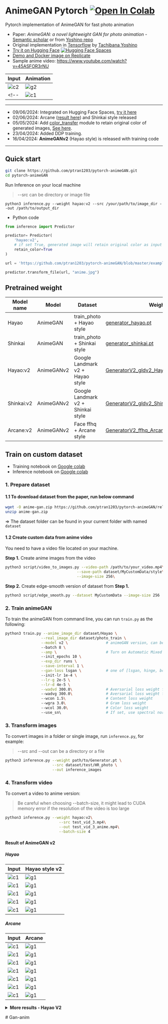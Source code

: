 # AnimeGAN Pytorch <a href="https://colab.research.google.com/github/ptran1203/pytorch-animeGAN/blob/master/notebooks/animeGAN_inference.ipynb" target="_parent"><img src="https://colab.research.google.com/assets/colab-badge.svg" alt="Open In Colab" data-canonical-src="https://colab.research.google.com/assets/colab-badge.svg"></a>


Pytorch implementation of AnimeGAN for fast photo animation

* Paper: *AnimeGAN: a novel lightweight GAN for photo animation* - [Semantic scholar](https://www.semanticscholar.org/paper/AnimeGAN%3A-A-Novel-Lightweight-GAN-for-Photo-Chen-Liu/10a9c5d183e7e7df51db8bfa366bc862262b37d7#citing-papers) or from [Yoshino repo](https://github.com/TachibanaYoshino/AnimeGAN/blob/master/doc/Chen2020_Chapter_AnimeGAN.pdf)
* Original implementation in [Tensorflow](https://github.com/TachibanaYoshino/AnimeGAN) by [Tachibana Yoshino](https://github.com/TachibanaYoshino)
* [Try it on Hugging Face](https://huggingface.co/spaces/ptran1203/pytorchAnimeGAN) [![Hugging Face Spaces](https://img.shields.io/badge/%F0%9F%A4%97%20Hugging%20Face-Spaces-blue)](https://huggingface.co/spaces/ptran1203/pytorchAnimeGAN) 
* [Demo and Docker image on Replicate](https://replicate.ai/ptran1203/pytorch-animegan)
* Sample anime video: https://www.youtube.com/watch?v=45ASFOR3rNU

| Input | Animation |
|--|--|
|![c2](./example/gif/giphy.gif)|![g2](./example/gif/giphy_anime.gif)|
<!-- |![c1](./example/gif/city.gif)|![g1](./example/gif/city_anime.gif)| -->

---
* 09/06/2024: Integrated on Hugging Face Spaces, [try it here](https://huggingface.co/spaces/ptran1203/pytorchAnimeGAN)
* 02/06/2024: Arcane ([result here](#arcane)) and Shinkai style released
* 05/05/2024: Add [color_transfer](https://github.com/ptran1203/color_transfer) module to retain original color of generated images, [See here](#with-color-transfer-module).
* 23/04/2024: Added DDP training.
* 16/04/2024: **AnimeGANv2** (Hayao style) is released with training code
---

## Quick start

```bash
git clone https://github.com/ptran1203/pytorch-animeGAN.git
cd pytorch-animeGAN
```

Run Inference on your local machine
> --src can be directory or image file

```
python3 inference.py --weight hayao:v2 --src /your/path/to/image_dir --out /path/to/output_dir
```

* Python code

```python
from inference import Predictor

predictor= Predictor(
    'hayao:v2',
    # if set True, generated image will retain original color as input image
    retain_color=True
)

url = 'https://github.com/ptran1203/pytorch-animeGAN/blob/master/example/result/real/1%20(20).jpg?raw=true'

predictor.transform_file(url, "anime.jpg")
```

## Pretrained weight

| Model name | Model | Dataset |  Weight |
|--|--|--|--|
| Hayao | AnimeGAN | train_photo + Hayao style | [generator_hayao.pt](https://github.com/ptran1203/pytorch-animeGAN/releases/download/v1.0/generator_hayao.pth) |
| Shinkai | AnimeGAN | train_photo + Shinkai style | [generator_shinkai.pt](https://github.com/ptran1203/pytorch-animeGAN/releases/download/v1.0/generator_shinkai.pth) |
| Hayao:v2 | AnimeGANv2 | Google Landmark v2 + Hayao style | [GeneratorV2_gldv2_Hayao.pt](https://github.com/ptran1203/pytorch-animeGAN/releases/download/v1.2/GeneratorV2_gldv2_Hayao.pt) |
| Shinkai:v2 | AnimeGANv2 | Google Landmark v2 + Shinkai style | [GeneratorV2_gldv2_Shinkai.pt](https://github.com/ptran1203/pytorch-animeGAN/releases/download/v1.2/GeneratorV2_gldv2_Shinkai.pt) |
| Arcane:v2 | AnimeGANv2 | Face ffhq + Arcane style | [GeneratorV2_ffhq_Arcane_210624_e350.pt](https://github.com/ptran1203/pytorch-animeGAN/releases/download/v1.2/GeneratorV2_ffhq_Arcane_210624_e350.pt) |

## Train on custom dataset

- Training notebook on [Google colab](https://colab.research.google.com/github/ptran1203/pytorch-animeGAN/blob/master/notebooks/animeGAN.ipynb)
- Inference notebook on [Google colab](https://colab.research.google.com/github/ptran1203/pytorch-animeGAN/blob/master/notebooks/animeGAN_inference.ipynb)


### 1. Prepare dataset

#### 1.1 To download dataset from the paper, run below command

```bash
wget -O anime-gan.zip https://github.com/ptran1203/pytorch-animeGAN/releases/download/v1.0/dataset_v1.zip
unzip anime-gan.zip
```

=>  The dataset folder can be found in your current folder with named `dataset`

#### 1.2 Create custom data from anime video

You need to have a video file located on your machine.

**Step 1.** Create anime images from the video

```bash
python3 script/video_to_images.py --video-path /path/to/your_video.mp4\
                                --save-path dataset/MyCustomData/style\
                                --image-size 256\
```

**Step 2.** Create edge-smooth version of dataset from **Step 1.**

```bash
python3 script/edge_smooth.py --dataset MyCustomData --image-size 256
```

### 2. Train animeGAN

To train the animeGAN from command line, you can run `train.py` as the following:

```bash
python3 train.py --anime_image_dir dataset/Hayao \
                --real_image_dir dataset/photo_train \
                --model v2 \                 # animeGAN version, can be v1 or v2
                --batch 8 \
                --amp \                      # Turn on Automatic Mixed Precision training
                --init_epochs 10 \
                --exp_dir runs \
                --save-interval 1 \
                --gan-loss lsgan \           # one of [lsgan, hinge, bce]
                --init-lr 1e-4 \
                --lr-g 2e-5 \
                --lr-d 4e-5 \
                --wadvd 300.0\               # Aversarial loss weight for D
                --wadvg 300.0\               # Aversarial loss weight for G
                --wcon 1.5\                  # Content loss weight
                --wgra 3.0\                  # Gram loss weight
                --wcol 30.0\                 # Color loss weight
                --use_sn\                    # If set, use spectral normalization, default is False
```

### 3. Transform images

To convert images in a folder or single image, run `inference.py`, for example:

>
> --src and --out can be a directory or a file

```bash
python3 inference.py --weight path/to/Generator.pt \
                     --src dataset/test/HR_photo \
                     --out inference_images
```

### 4. Transform video

To convert a video to anime version:

> Be careful when choosing --batch-size, it might lead to CUDA memory error if the resolution of the video is too large

```bash
python3 inference.py --weight hayao:v2\
                        --src test_vid_3.mp4\
                        --out test_vid_3_anime.mp4\
                        --batch-size 4
```

#### Result of AnimeGAN v2

##### Hayao

| Input | Hayao style v2 |
|--|--|
|![c1](./example/result/real/1%20(20).jpg)|![g1](./example/result/hayao_v2/1%20(20).jpg)|
|![c1](./example/result/real/1%20(21).jpg)|![g1](./example/result/hayao_v2/1%20(21).jpg)|
|![c1](./example/result/real/1%20(37).jpg)|![g1](./example/result/hayao_v2/1%20(37).jpg)|
|![c1](./example/result/real/1%20(38).jpg)|![g1](./example/result/hayao_v2/1%20(38).jpg)|
|![c1](./example/result/real/1%20(62).jpg)|![g1](./example/result/hayao_v2/1%20(62).jpg)|

##### Arcane

| Input | Arcane |
|--|--|
|![c1](./example/face/leo.jpg)|![g1](./example/arcane/leo.jpg)|
|![c1](./example/face/anne.jpg)|![g1](./example/arcane/anne.jpg)|
|![c1](./example/face/dune2.jpg)|![g1](./example/arcane/dune2.jpg)|
|![c1](./example/face/nat_.jpg)|![g1](./example/arcane/nat_.jpg)|
|![c1](./example/face/seydoux.jpg)|![g1](./example/arcane/seydoux.jpg)|
|![c1](./example/face/tobey.jpg)|![g1](./example/arcane/tobey.jpg)|
|![c1](./example/face/girl4.jpg)|![g1](./example/arcane/girl4.jpg)|


<details>
<summary><strong> More results - Hayao V2 </strong></summary>    

![](./example/more/hayao_v2/pexels-arnie-chou-304906-1004122.jpg)
![](./example/more/hayao_v2/pexels-camilacarneiro-6318793.jpg)
![](./example/more/hayao_v2/pexels-haohd-19859127.jpg)
![](./example/more/hayao_v2/pexels-huy-nguyen-748440234-19838813.jpg)
![](./example/more/hayao_v2/pexels-huy-phan-316220-1422386.jpg)
![](./example/more/hayao_v2/pexels-jimmy-teoh-294331-951531.jpg)
![](./example/more/hayao_v2/pexels-nandhukumar-450441.jpg)
<!-- ![](./example/more/hayao_v2/pexels-sevenstormphotography-575362.jpg) -->
</details>    


<!-- ### Objective:

- Learn to map photo domain **P** to animation domain **A**.
- **AnimeGAN** is Trained using unpaired data includes N photos and M animation images:
    + S(p) = {p(i) | i = 1, ..., N} ⊂ **P**
    + S(a) = {a(i) | i = 1, ..., M} ⊂ **A**
    + S(x) = {x(i) | i = 1, ..., M} ⊂ **X**, grayscale version of **A**
    + S(e) = {e(i) | i = 1, ..., N} ⊂ **E**, Obtained by removing the edges of **A**
    + S(y) = {y(i) | i = 1, ..., N} ⊂ **Y**, grayscale version of **E**

#### Loss functions

- Grayscale Gram matrix to make G(x) have the texture of anime images instread of color (transfer texture, not color)

Loss function

```
L(G, D) = W(adv)L(adv)(G, D) + W(con)L(con)(G, D) + W(gra)L(gra)(G, D) + W(col)L(col)(G,D)
```

1. Adversarial loss (LSGAN)

```
L(adv)(D) = 0.5 * (D(x_anime) - 1)^2 + 0.5 * (D(G(x_photo)))^2

L(adv)(G) = 0.5 (D(G(x_photo)) - 1)^2
```

2. Content loss

```
L(con)(G, D) = ||VGG(x_photo) - VGG(G(x_photo))||
```

3. Gram matrix loss

```
L(gra)(G, D) = ||gram(VGG(G(x_photo))) - Gram(VGG(x_anime_gray))||
```

4. Color recontruction loss

```
L(col)(G, D) = || Y(G(x_photo)) - Y(x_photo) || + Huber(|| U(G(x_photo)) - U(x_photo) ||)
    + Huber(|| V(G(x_photo)) - V(x_photo) ||)
``` -->
#   G a n - a n i m  
 